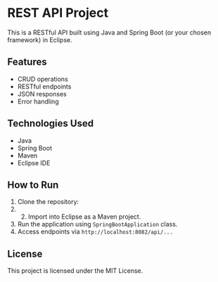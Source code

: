 # REST API Project

This is a RESTful API built using Java and Spring Boot (or your chosen framework) in Eclipse.

## Features
- CRUD operations
- RESTful endpoints
- JSON responses
- Error handling

## Technologies Used
- Java
- Spring Boot
- Maven
- Eclipse IDE

## How to Run
1. Clone the repository:
2. 2. Import into Eclipse as a Maven project.
3. Run the application using `SpringBootApplication` class.
4. Access endpoints via `http://localhost:8082/api/...`

## License
This project is licensed under the MIT License.
